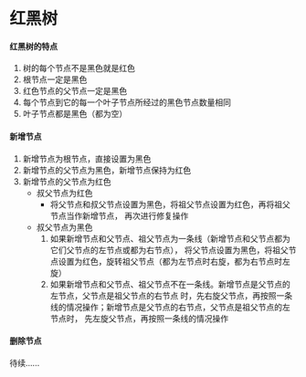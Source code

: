 # 红黑树

#### 红黑树的特点
1. 树的每个节点不是黑色就是红色
2. 根节点一定是黑色
3. 红色节点的父节点一定是黑色
4. 每个节点到它的每一个叶子节点所经过的黑色节点数量相同
5. 叶子节点都是黑色（都为空）

#### 新增节点

1. 新增节点为根节点，直接设置为黑色
2. 新增节点的父节点为黑色，新增节点保持为红色
3. 新增节点的父节点为红色
    + 叔父节点为红色
        + 将父节点和叔父节点设置为黑色，将祖父节点设置为红色，再将祖父节点当作新增节点，
        再次进行修复操作
    + 叔父节点为黑色
        1. 如果新增节点和父节点、祖父节点为一条线（新增节点和父节点都为它们父节点的左节点或都为右节点），
        将父节点设置为黑色，将祖父节点设置为红色，旋转祖父节点（都为左节点时右旋，都为右节点时左旋）
        2. 如果新增节点和父节点、祖父节点不在一条线。新增节点是父节点的左节点，父节点是祖父节点的右节点
        时，先右旋父节点，再按照一条线的情况操作；新增节点是父节点的右节点，父节点是祖父节点的左节点时，
        先左旋父节点，再按照一条线的情况操作

#### 删除节点

待续......

